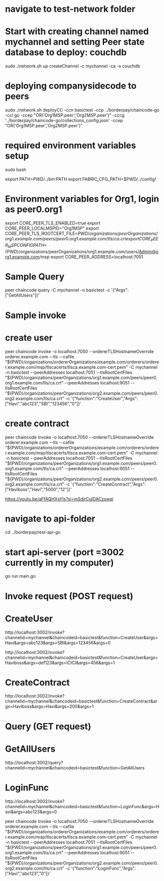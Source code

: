 # navigate to test-network folder

# Start with creating channel named mychannel and setting Peer state database to deploy: couchdb

sudo ./network.sh up  createChannel -c mychannel -ca -s couchdb

# deploying companysidecode to peers 

sudo ./network.sh deployCC -ccn basictest  -ccp ../borderpay/chaincode-go  -ccl go -ccep "OR('Org1MSP.peer','Org2MSP.peer')"  -cccg '../borderpay/chaincode-go/collections_config.json' -ccep "OR('Org1MSP.peer','Org2MSP.peer')"


# required environment variables setup
sudo bash

export PATH=${PWD}/../bin:$PATH
export FABRIC_CFG_PATH=$PWD/../config/

# Environment variables for Org1, login as peer0.org1

export CORE_PEER_TLS_ENABLED=true
export CORE_PEER_LOCALMSPID="Org1MSP"
export CORE_PEER_TLS_ROOTCERT_FILE=${PWD}/organizations/peerOrganizations/org1.example.com/peers/peer0.org1.example.com/tls/ca.crt
export CORE_PEER_MSPCONFIGPATH=${PWD}/organizations/peerOrganizations/org1.example.com/users/Admin@org1.example.com/msp
export CORE_PEER_ADDRESS=localhost:7051

# Sample Query
peer chaincode query -C mychannel -n basictest -c '{"Args":["GetAllUsers"]}'

# Sample invoke

# create user
peer chaincode invoke -o localhost:7050 --ordererTLSHostnameOverride orderer.example.com --tls --cafile "${PWD}/organizations/ordererOrganizations/example.com/orderers/orderer.example.com/msp/tlscacerts/tlsca.example.com-cert.pem" -C mychannel -n basictest --peerAddresses localhost:7051 --tlsRootCertFiles "${PWD}/organizations/peerOrganizations/org1.example.com/peers/peer0.org1.example.com/tls/ca.crt" --peerAddresses localhost:9051 --tlsRootCertFiles "${PWD}/organizations/peerOrganizations/org2.example.com/peers/peer0.org2.example.com/tls/ca.crt" -c '{"function":"CreateUser","Args":["Havi","abc123","SBI","123456","0"]}'

# create contract
peer chaincode invoke -o localhost:7050 --ordererTLSHostnameOverride orderer.example.com --tls --cafile "${PWD}/organizations/ordererOrganizations/example.com/orderers/orderer.example.com/msp/tlscacerts/tlsca.example.com-cert.pem" -C mychannel -n basictest --peerAddresses localhost:7051 --tlsRootCertFiles "${PWD}/organizations/peerOrganizations/org1.example.com/peers/peer0.org1.example.com/tls/ca.crt" --peerAddresses localhost:9051 --tlsRootCertFiles "${PWD}/organizations/peerOrganizations/org2.example.com/peers/peer0.org2.example.com/tls/ca.crt" -c '{"function":"CreateContract","Args":["Haviboss","Havi","5000","12"]}'

https://youtu.be/aFfAQHXsYIs?si=mSdjrCuIDACzswqi


# navigate to api-folder 
cd ../borderpay/rest-api-go
# start api-server (port =3002 currently in my computer)
go run main.go


# Invoke request (POST request)

# CreateUser
http://localhost:3002/invoke?channelid=mychannel&chaincodeid=basictest&function=CreateUser&args=Havi&args=abc123&args=SBI&args=123456&args=0

http://localhost:3002/invoke?channelid=mychannel&chaincodeid=basictest&function=CreateUser&args=Haviboss&args=def123&args=ICICI&args=456&args=1

# CreateContract
http://localhost:3002/invoke?channelid=mychannel&chancodeid=basictest&function=CreateContract&args=Haviboss&args=Havi&args=200&args=1

# Query (GET request)

# GetAllUsers 
http://localhost:3002/query?channelid=mychannel&chaincodeid=basictest&function=GetAllUsers

# LoginFunc
http://localhost:3002/invoke?channelid=mychannel&chaincodeid=basictest&function=LoginFunc&args=Havi&args=abc123&args=0


peer chaincode invoke -o localhost:7050 --ordererTLSHostnameOverride orderer.example.com --tls --cafile "${PWD}/organizations/ordererOrganizations/example.com/orderers/orderer.example.com/msp/tlscacerts/tlsca.example.com-cert.pem" -C mychannel -n basictest --peerAddresses localhost:7051 --tlsRootCertFiles "${PWD}/organizations/peerOrganizations/org1.example.com/peers/peer0.org1.example.com/tls/ca.crt" --peerAddresses localhost:9051 --tlsRootCertFiles "${PWD}/organizations/peerOrganizations/org2.example.com/peers/peer0.org2.example.com/tls/ca.crt" -c '{"function":"LoginFunc","Args":["Havi","abc123","0"]}'